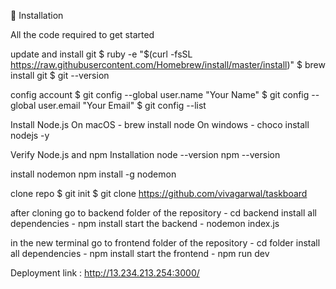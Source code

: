 🚀 Installation

All the code required to get started

update and install git
$ ruby -e "$(curl -fsSL https://raw.githubusercontent.com/Homebrew/install/master/install)"
$ brew install git
$ git --version

config account
$ git config --global user.name "Your Name"
$ git config --global user.email "Your Email"
$ git config --list

Install Node.js
On macOS - brew install node
On windows - choco install nodejs -y

Verify Node.js and npm Installation
node --version
npm --version

install nodemon
npm install -g nodemon

clone repo
$ git init
$ git clone https://github.com/vivagarwal/taskboard

after cloning 
go to backend folder of the repository - cd backend
install all dependencies - npm install 
start the backend - nodemon index.js

in the new terminal
go to frontend folder of the repository - cd folder
install all dependencies - npm install 
start the frontend - npm run dev


Deployment link : http://13.234.213.254:3000/



